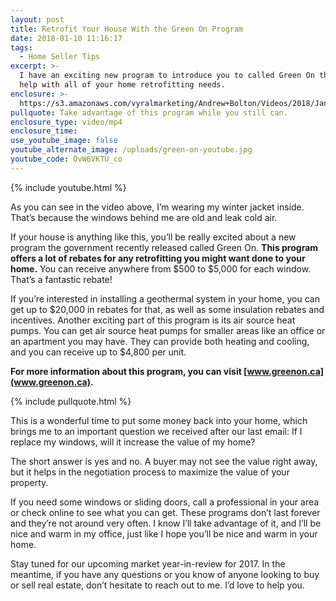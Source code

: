 ```yaml
---
layout: post
title: Retrofit Your House With the Green On Program
date: 2018-01-10 11:16:17
tags:
  - Home Seller Tips
excerpt: >-
  I have an exciting new program to introduce you to called Green On that will
  help with all of your home retrofitting needs.
enclosure: >-
  https://s3.amazonaws.com/vyralmarketing/Andrew+Bolton/Videos/2018/January/Newmarket+Real+Estate+Agent-+Retrofit+Your+House+With+the+Green+On+Program.mp4
pullquote: Take advantage of this program while you still can.
enclosure_type: video/mp4
enclosure_time:
use_youtube_image: false
youtube_alternate_image: /uploads/green-on-youtube.jpg
youtube_code: OvW6VKTU_co
---
```



{% include youtube.html %}

As you can see in the video above, I’m wearing my winter jacket inside. That’s because the windows behind me are old and leak cold air.

If your house is anything like this, you’ll be really excited about a new program the government recently released called Green On. **This program offers a lot of rebates for any retrofitting you might want done to your home.** You can receive anywhere from $500 to $5,000 for each window. That’s a fantastic rebate!

If you’re interested in installing a geothermal system in your home, you can get up to $20,000 in rebates for that, as well as some insulation rebates and incentives. Another exciting part of this program is its air source heat pumps. You can get air source heat pumps for smaller areas like an office or an apartment you may have. They can provide both heating and cooling, and you can receive up to $4,800 per unit.

**For more information about this program, you can visit [www.greenon.ca](www.greenon.ca).**

{% include pullquote.html %}

This is a wonderful time to put some money back into your home, which brings me to an important question we received after our last email: If I replace my windows, will it increase the value of my home?

The short answer is yes and no. A buyer may not see the value right away, but it helps in the negotiation process to maximize the value of your property.

If you need some windows or sliding doors, call a professional in your area or check online to see what you can get. These programs don’t last forever and they’re not around very often. I know I’ll take advantage of it, and I’ll be nice and warm in my office, just like I hope you’ll be nice and warm in your home.

Stay tuned for our upcoming market year-in-review for 2017. In the meantime, if you have any questions or you know of anyone looking to buy or sell real estate, don’t hesitate to reach out to me. I’d love to help you.